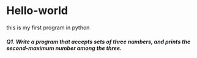# Hello-world
this is my first program in python


<h5> Q1. Write a program that accepts sets of three numbers, and prints the second-maximum number among the three. </h5>
